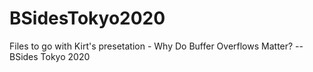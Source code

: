 # BSidesTokyo2020
Files to go with Kirt's presetation - Why Do Buffer Overflows Matter? -- BSides Tokyo 2020
